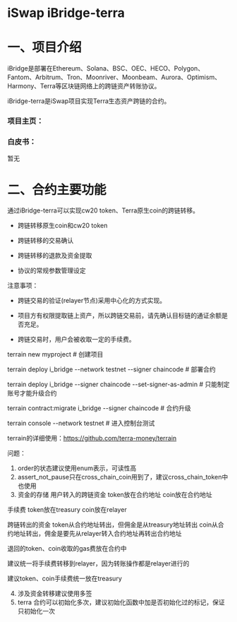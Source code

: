 
# iSwap iBridge-terra

# 一、项目介绍

iBridge是部署在Ethereum、Solana、BSC、OEC、HECO、Polygon、Fantom、Arbitrum、Tron、Moonriver、Moonbeam、Aurora、Optimism、Harmony、Terra等区块链网络上的跨链资产转账协议。

iBridge-terra是iSwap项目实现Terra生态资产跨链的合约。

### 项目主页：

[](http://iswap.com)

### 白皮书：

暂无

# 二、合约主要功能

通过iBridge-terra可以实现cw20 token、Terra原生coin的跨链转移。

* 跨链转移原生coin和cw20 token

* 跨链转移的交易确认

* 跨链转移的退款及资金提取

* 协议的常规参数管理设定



注意事项：

* 跨链交易的验证(relayer节点)采用中心化的方式实现。

* 项目方有权限提取链上资产，所以跨链交易前，请先确认目标链的通证余额是否充足。

* 跨链交易时，用户会被收取一定的手续费。

terrain new myproject # 创建项目

terrain deploy i_bridge --network testnet --signer chaincode # 部署合约

terrain deploy i_bridge --signer chaincode --set-signer-as-admin # 只能制定账号才能升级合约

terrain contract:migrate i_bridge --signer chaincode # 合约升级


terrain console --network testnet # 进入控制台测试

terrain的详细使用：https://github.com/terra-money/terrain

问题：
1. order的状态建议使用enum表示，可读性高
2. assert_not_pause只在cross_chain_coin用到了，建议cross_chain_token中也使用
3. 资金的存储
用户转入的跨链资金
token放在合约地址
coin放在合约地址

手续费
token放在treasury
coin放在relayer

跨链转出的资金
token从合约地址转出，但佣金是从treasury地址转出
coin从合约地址转出，佣金是要先从relayer转入合约地址再转出合约地址

退回的token、coin收取的gas费放在合约中

建议统一将手续费转移到relayer，因为转账操作都是relayer进行的

建议token、coin手续费统一放在treasury

4. 涉及资金转移建议使用多签
5. terra 合约可以初始化多次，建议初始化函数中加是否初始化过的标记，保证只初始化一次
